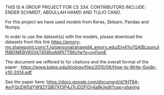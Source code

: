 THIS IS A GROUP PROJECT FOR CS 334. CONTRIBUTORS INCLUDE: ENDER SCHMIDT, ABDULLAH HAMID AND TULIO CANO.

For this project we have used models from Keras, Sklearn, Pandas and Numpy.

In order to use the dataset(s) with the models, please download the datasets from this link
https://emory-my.sharepoint.com/:f:/g/personal/ahamid4_emory_edu/Ein4Yo7Q4lBLpomJjfNBXMEBVK0VkT456hoAM1t7TRKcfw?e=oyFomE

The document we reffered to for citations and the overall format of the paper : https://www.bates.edu/biology/files/2010/06/How-to-Write-Guide-v10-2014.pdf 

See the paper here: https://docs.google.com/document/d/1HT6A-AvrFQcEW5dYW9ZYSBl7Xf3P4J7rJD2FlOr4a9k/edit?usp=sharing

